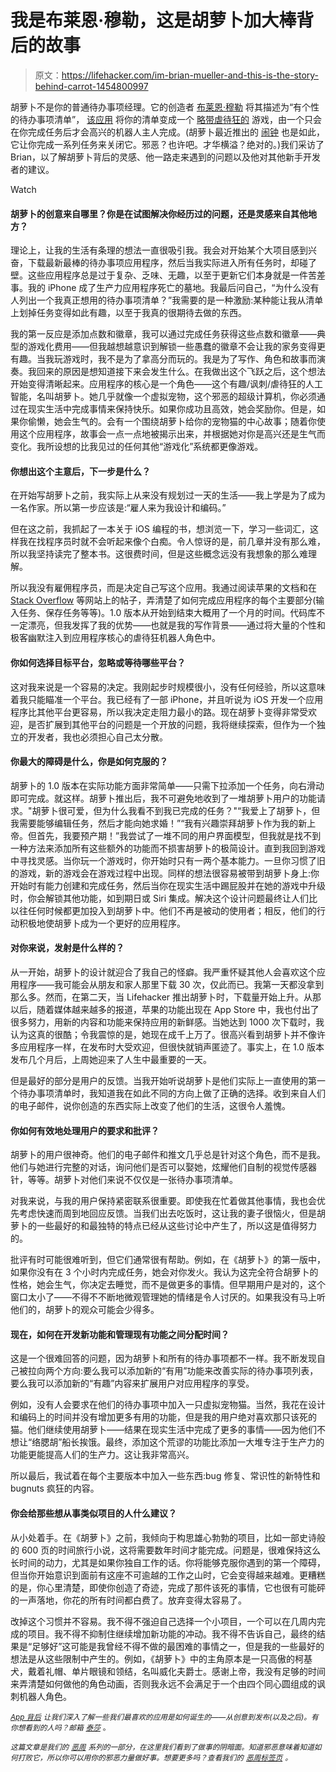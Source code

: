 # 我是布莱恩·穆勒，这是胡萝卜加大棒背后的故事

> 原文：<https://lifehacker.com/im-brian-mueller-and-this-is-the-story-behind-carrot-1454800997>

胡萝卜不是你的普通待办事项经理。它的创造者 [布莱恩·穆勒](https://twitter.com/brianmueller333) 将其描述为“有个性的待办事项清单”， [该应用](https://itunes.apple.com/us/app/carrot-to-do/id591840203) 将你的清单变成一个 [略带虐待狂的](https://lifehacker.com/carrot-turns-your-to-do-list-into-a-slightly-sadistic-g-5978354) 游戏，由一个只会在你完成任务后才会高兴的机器人主人完成。(胡萝卜最近推出的 [闹钟](http://lifehacker.com/carrot-alarm-turns-your-morning-routine-into-a-sadistic-1140607638) 也是如此，它让你完成一系列任务来关闭它。邪恶？也许吧。才华横溢？绝对的。)我们采访了 Brian，以了解胡萝卜背后的灵感、他一路走来遇到的问题以及他对其他新手开发者的建议。

Watch

#### 胡萝卜的创意来自哪里？你是在试图解决你经历过的问题，还是灵感来自其他地方？

理论上，让我的生活有条理的想法一直很吸引我。我会对开始某个大项目感到兴奋，下载最新最棒的待办事项应用程序，然后当我实际进入所有任务时，却碰了壁。这些应用程序总是过于复杂、乏味、无趣，以至于更新它们本身就是一件苦差事。我的 iPhone 成了生产力应用程序死亡的墓地。我最后问自己，“为什么没有人列出一个我真正想用的待办事项清单？”我需要的是一种激励:某种能让我从清单上划掉任务变得如此有趣，以至于我真的很期待去做的东西。

我的第一反应是添加点数和徽章，我可以通过完成任务获得这些点数和徽章——典型的游戏化费用——但我越想越意识到解锁一些愚蠢的徽章不会让我的家务变得更有趣。当我玩游戏时，我不是为了拿高分而玩的。我是为了写作、角色和故事而演奏。我回来的原因是想知道接下来会发生什么。在我做出这个飞跃之后，这个想法开始变得清晰起来。应用程序的核心是一个角色——这个有趣/讽刺/虐待狂的人工智能，名叫胡萝卜。她几乎就像一个虚拟宠物，这个邪恶的超级计算机，你必须通过在现实生活中完成事情来保持快乐。如果你成功且高效，她会奖励你。但是，如果你偷懒，她会生气的。会有一个围绕胡萝卜给你的宠物猫的中心故事；随着你使用这个应用程序，故事会一点一点地被揭示出来，并根据她对你是高兴还是生气而变化。我所设想的比我见过的任何其他“游戏化”系统都更像游戏。

#### 你想出这个主意后，下一步是什么？

在开始写胡萝卜之前，我实际上从来没有规划过一天的生活——我上学是为了成为一名作家。所以第一步应该是:“雇人来为我设计和编码。”

但在这之前，我抓起了一本关于 iOS 编程的书，想浏览一下，学习一些词汇，这样我在找程序员时就不会听起来像个白痴。令人惊讶的是，前几章并没有那么难，所以我坚持读完了整本书。这很费时间，但是这些概念远没有我想象的那么难理解。

所以我没有雇佣程序员，而是决定自己写这个应用。我通过阅读苹果的文档和在 [Stack Overflow](http://lifehacker.com/crowdhacker) 等网站上的帖子，弄清楚了如何完成应用程序的每个主要部分(输入任务、保存任务等等)。1.0 版本从开始到结束大概用了一个月的时间。代码库不一定漂亮，但我发挥了我的优势——也就是我的写作背景——通过将大量的个性和极客幽默注入到应用程序核心的虐待狂机器人角色中。

#### 你如何选择目标平台，忽略或等待哪些平台？

这对我来说是一个容易的决定。我刚起步时规模很小，没有任何经验，所以这意味着我只能瞄准一个平台。我已经有了一部 iPhone，并且听说为 iOS 开发一个应用程序比其他平台更容易，所以我决定走阻力最小的路。现在胡萝卜变得非常受欢迎，是否扩展到其他平台的问题是一个开放的问题，我将继续探索，但作为一个独立的开发者，我也必须担心自己太分散。

#### 你最大的障碍是什么，你是如何克服的？

胡萝卜的 1.0 版本在实际功能方面非常简单——只需下拉添加一个任务，向右滑动即可完成。就这样。胡萝卜推出后，我不可避免地收到了一堆胡萝卜用户的功能请求。"胡萝卜很可爱，但为什么我看不到我已完成的任务？"“我爱上了胡萝卜，但我需要能够编辑任务，然后才能向她求婚！”“我有兴趣崇拜胡萝卜作为我的新上帝。但首先，我要预产期！”我尝试了一堆不同的用户界面模型，但我就是找不到一种方法来添加所有这些额外的功能而不损害胡萝卜的极简设计。直到我回到游戏中寻找灵感。当你玩一个游戏时，你开始时只有一两个基本能力。一旦你习惯了旧的游戏，新的游戏会在游戏过程中出现。同样的想法很容易被带到胡萝卜身上:你开始时有能力创建和完成任务，然后当你在现实生活中踢屁股并在她的游戏中升级时，你会解锁其他功能，如到期日或 Siri 集成。解决这个设计问题最终让人们比以往任何时候都更加投入到胡萝卜中。他们不再是被动的使用者；相反，他们的行动积极地使胡萝卜成为一个更好的应用程序。

#### 对你来说，发射是什么样的？

从一开始，胡萝卜的设计就迎合了我自己的怪癖。我严重怀疑其他人会喜欢这个应用程序——我可能会从朋友和家人那里下载 30 次，仅此而已。我第一天都没拿到那么多。然而，在第二天，当 Lifehacker 推出胡萝卜时，下载量开始上升。从那以后，随着媒体越来越多的报道，苹果的功能出现在 App Store 中，我也付出了很多努力，用新的内容和功能来保持应用的新鲜感。当她达到 1000 次下载时，我认为这真的很酷；令我震惊的是，她现在成千上万了。很高兴看到胡萝卜并不像许多应用程序一样，在发布时大受欢迎，但很快就销声匿迹了。事实上，在 1.0 版本发布几个月后，上周她迎来了人生中最重要的一天。

但是最好的部分是用户的反馈。当我开始听说胡萝卜是他们实际上一直使用的第一个待办事项清单时，我知道我在如此不同的方向上做了正确的选择。收到来自人们的电子邮件，说你创造的东西实际上改变了他们的生活，这很令人羞愧。

#### 你如何有效地处理用户的要求和批评？

胡萝卜的用户很神奇。他们的电子邮件和推文几乎总是针对这个角色，而不是我。他们与她进行完整的对话，询问他们是否可以娶她，炫耀他们自制的视觉传感器针，等等。胡萝卜对他们来说不仅仅是一张待办事项清单。

对我来说，与我的用户保持紧密联系很重要。即使我在忙着做其他事情，我也会优先考虑快速而周到地回应反馈。当我们出去吃饭时，这让我的妻子很恼火，但是胡萝卜的一些最好的和最独特的特点已经从这些讨论中产生了，所以这是值得努力的。

批评有时可能很难听到，但它们通常很有帮助。例如，在《胡萝卜》的第一版中，如果你没有在 3 个小时内完成任务，她会对你发火。我认为这完全符合胡萝卜的性格，她会生气，你决定去睡觉，而不是做更多的事情。但早期用户是对的，这个窗口太小了——不得不不断地微观管理她的情绪是令人讨厌的。如果我没有马上听他们的，胡萝卜的观众可能会少得多。

#### 现在，如何在开发新功能和管理现有功能之间分配时间？

这是一个很难回答的问题，因为胡萝卜和所有的待办事项都不一样。我不断发现自己被拉向两个方向:要么我可以添加新的“有用”功能来改善实际的待办事项列表，要么我可以添加新的“有趣”内容来扩展用户对应用程序的享受。

例如，没有人会要求在他们的待办事项中加入一只虚拟宠物猫。当然，我花在设计和编码上的时间并没有增加更多有用的功能，但是我的用户绝对喜欢那只该死的猫。他们继续使用胡萝卜——结果在现实生活中完成了更多的事情——因为他们不想让“络腮胡”船长挨饿。最终，添加这个荒谬的功能比添加一大堆专注于生产力的功能更能提高人们的生产力。这让我非常高兴。

所以最后，我试着在每个主要版本中加入一些东西:bug 修复、常识性的新特性和 bugnuts 疯狂的内容。

#### 你会给那些想从事类似项目的人什么建议？

从小处着手。在《胡萝卜》之前，我倾向于构思雄心勃勃的项目，比如一部史诗般的 600 页的时间旅行小说，这将需要数年时间才能完成。问题是，很难保持这么长时间的动力，尤其是如果你独自工作的话。你将能够克服你遇到的第一个障碍，但当你开始意识到面前有这座不可逾越的工作之山时，它会变得越来越难。更糟糕的是，你心里清楚，即使你创造了奇迹，完成了那件该死的事情，它也很有可能砰的一声落地，你花的所有时间都白费了。放弃变得太容易了。

改掉这个习惯并不容易。我不得不强迫自己选择一个小项目，一个可以在几周内完成的项目。我不得不抑制住继续增加新功能的冲动。我不得不告诉自己，最终的结果是“足够好”这可能是我曾经不得不做的最困难的事情之一，但是我的一些最好的想法是从这些限制中产生的。例如，《胡萝卜》中的主角原本是一只高傲的柯基犬，戴着礼帽、单片眼镜和领结，名叫威化夫爵士。感谢上帝，我没有足够的时间来弄清楚如何做他的角色动画，否则我永远不会满足于一个由四个同心圆组成的讽刺机器人角色。

<small></small>*[<small>*App 背后*</small>](http://lifehacker.com/behindtheapp) <small>*让我们深入了解一些我们最喜欢的应用是如何诞生的——从创意到发布(以及之后)。有你想看到的人吗？邮箱*</small> [<small>*泰莎*</small>](https://mail.google.com/mail/?view=cm&fs=1&tf=1&to=tessa@lifehacker.com) <small>*。*</small>*

**<small>这篇文章是我们的</small>* [*<small>恶周</small>*](https://lifehacker.com/welcome-to-lifehackers-fourth-annual-evil-week-1453143089) *<small>系列的一部分，在这里我们看到了做事的阴暗面。知道邪恶意味着知道如何打败它，所以你可以用你的邪恶力量做好事。想要更多吗？查看我们的</small>* [*<small>恶周标签页</small>*](http://lifehacker.com/tag/evilweek) *<small>。</small>**